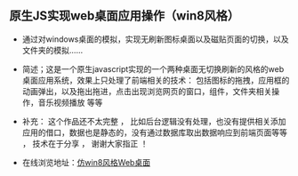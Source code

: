 ## 原生JS实现web桌面应用操作（win8风格）
* 通过对windows桌面的模拟，实现无刷新图标桌面以及磁贴页面的切换，以及文件夹的模拟……

* 简述；这是一个原生javascript实现的一个两种桌面无切换刷新的风格的web桌面应用系统，效果上只处理了前端相关的技术：
  包括图标的拖拽，应用框的动画弹出，以及拖出拖进，点击出现浏览网页的窗口，组件，文件夹相关操作，音乐视频播放 等等 
  
* 补充： 这个作品还不太完整 ， 比如后台逻辑没有处理，也没有提供相关添加应用的借口，数据也是静态的，没有通过数据库取出数据响应到前端页面等等 ， 技术在于分享 ， 谢谢大家指正 ！

* 在线浏览地址：[仿win8风格Web桌面](https://riverscoder.github.io/web_desktop_application/newLgcIndex.html)